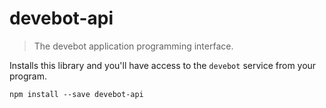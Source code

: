 # devebot-api

> The devebot application programming interface.

Installs this library and you'll have access to the `devebot` service from your program.

```shell
npm install --save devebot-api
```
